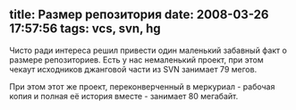 title: Размер репозитория
date: 2008-03-26 17:57:56
tags: vcs, svn, hg
----


Чисто ради интереса решил привести один маленький забавный факт о размере репозиториев. Есть у нас немаленький проект, при этом чекаут исходников джанговой части из SVN занимает 79 мегов.

При этом этот же проект, переконверченный в меркуриал - рабочая копия и полная её история вместе - занимает 80 мегабайт.
